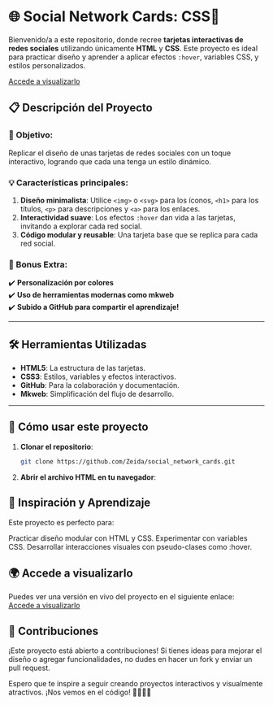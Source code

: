 # 🌐 Social Network Cards: CSS🚀
 
Bienvenido/a a este repositorio, donde recree **tarjetas interactivas de redes sociales** utilizando únicamente **HTML** y **CSS**. Este proyecto es ideal para practicar diseño y aprender a aplicar efectos `:hover`, variables CSS, y estilos personalizados.

[Accede a visualizarlo](https://zeida.github.io/social_networks_cards/)

## 📋 Descripción del Proyecto

### 🎯 Objetivo:

Replicar el diseño de unas tarjetas de redes sociales con un toque interactivo, logrando que cada una tenga un estilo dinámico.

### 💡 Características principales:

1. **Diseño minimalista**: Utilice `<img>` o `<svg>` para los íconos, `<h1>` para los títulos, `<p>` para descripciones y `<a>` para los enlaces.
2. **Interactividad suave**: Los efectos `:hover` dan vida a las tarjetas, invitando a explorar cada red social.
3. **Código modular y reusable**: Una tarjeta base que se replica para cada red social.

### 🌟 Bonus Extra:

✔️ **Personalización por colores**  
✔️ **Uso de herramientas modernas como mkweb**  
✔️ **Subido a GitHub para compartir el aprendizaje!**

---

## 🛠️ Herramientas Utilizadas

- **HTML5**: La estructura de las tarjetas.
- **CSS3**: Estilos, variables y efectos interactivos.
- **GitHub**: Para la colaboración y documentación.
- **Mkweb**: Simplificación del flujo de desarrollo.

---

## 🚀 Cómo usar este proyecto

1. **Clonar el repositorio**:

   ```bash
   git clone https://github.com/Zeida/social_network_cards.git

   ```

2. **Abrir el archivo HTML en tu navegador**:

## 🌈 Inspiración y Aprendizaje

Este proyecto es perfecto para:

Practicar diseño modular con HTML y CSS.
Experimentar con variables CSS.
Desarrollar interacciones visuales con pseudo-clases como :hover.

## 🌍 Accede a visualizarlo
Puedes ver una versión en vivo del proyecto en el siguiente enlace:  
[Accede a visualizarlo](https://zeida.github.io/social_networks_cards/)

## 🤝 Contribuciones

¡Este proyecto está abierto a contribuciones! Si tienes ideas para mejorar el diseño o agregar funcionalidades, no dudes en hacer un fork y enviar un pull request.

Espero que te inspire a seguir creando proyectos interactivos y visualmente atractivos. ¡Nos vemos en el código! 👩‍💻👨‍💻
